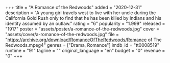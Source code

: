 +++
title = "A Romance of the Redwoods"
added = "2020-12-31"
description = "A young girl travels west to live with her uncle during the California Gold Rush only to find that he has been killed by Indians and his identity assumed by an outlaw."
rating = "6"
popularity = "1.999"
released = "1917"
poster = "assets/poster/a-romance-of-the-redwoods.jpg"
cover = "assets/cover/a-romance-of-the-redwoods.jpg"
file = "https://archive.org/download/RomanceOfTheRedwoods/Romance of The Redwoods.mpeg4"
genres = ["Drama, Romance"]
imdb_id = "tt0008519"
runtime = "91"
tagline = ""
original_language = "en"
budget = "0"
revenue = "0"
+++